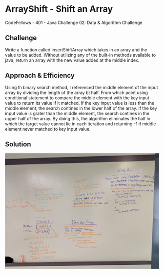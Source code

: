 # ArrayShift - Shift an Array
CodeFellows - 401 - Java
Challenge 02: Data & Algorithm Challenge
## Challenge
Write a function called insertShiftArray which takes in an array and the value to be added. Without utilizing any of the built-in methods available to java, return an array with the new value added at the middle index.

## Approach & Efficiency
Using th binary search method, I referenced the middle element of the input array by dividing the length of the array bt half. From which point using conditional statement to compare the middle element with the key input value to return its value if it matched. If the key input value is less than the middle element, the search contines in the lower half of the array. If the key input value is grater than the middle element, the search contines in the upper half of the array. By doing this, the algorithm eliminates the half in which the target value cannot lie in each iteration and returning -1 if middle element never matched to key input value.
## Solution
<!-- Embedded whiteboard image -->
![array_shift white board](../array_shift.jpg)
